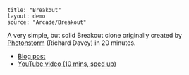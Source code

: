 ```
title: "Breakout"
layout: demo
source: "Arcade/Breakout"
```

A very simple, but solid Breakout clone originally created by [Photonstorm](http://www.photonstorm.com/)&nbsp;(Richard Davey)&nbsp;in 20 minutes.

*   [Blog post](http://www.photonstorm.com/tags/breakout)
*   [YouTube video (10 mins, sped up)](http://www.youtube.com/watch?v=JUG2XRV3i78)